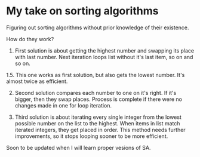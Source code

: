 # My take on sorting algorithms

Figuring out sorting algorithms without prior knowledge of their existence.

How do they work?

1. First solution is about getting the highest number and swapping its place with last number.
Next iteration loops list without it's last item, so on and so on.

1.5. This one works as first solution, but also gets the lowest number.
It's almost twice as efficient.

2. Second solution compares each number to one on it's right. If it's bigger, then they swap places.
Process is complete if there were no changes made in one for loop iteration.

3. Third solution is about iterating every single integer from the lowest possible number on the list to the highest.
When items in list match iterated integers, they get placed in order. 
This method needs further improvements, so it stops looping sooner to be more efficient.


Soon to be updated when I will learn proper vesions of SA.
